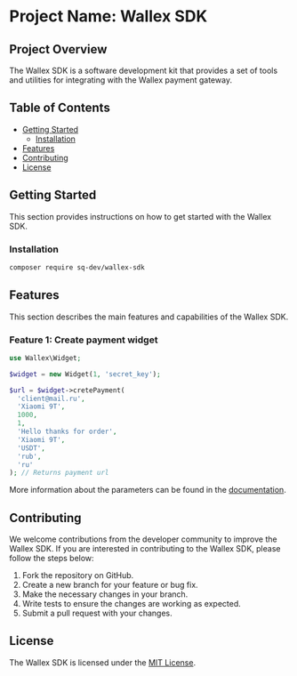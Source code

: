 # Project Name: Wallex SDK

## Project Overview
The Wallex SDK is a software development kit that provides a set of tools and utilities for integrating with the Wallex payment gateway.

## Table of Contents
- [Getting Started](#getting-started)
  - [Installation](#installation)
- [Features](#features)
- [Contributing](#contributing)
- [License](#license)

## Getting Started
This section provides instructions on how to get started with the Wallex SDK.

### Installation
```bash
composer require sq-dev/wallex-sdk
```

## Features
This section describes the main features and capabilities of the Wallex SDK.

### Feature 1: Create payment widget

```php
use Wallex\Widget;

$widget = new Widget(1, 'secret_key');

$url = $widget->cretePayment(
  'client@mail.ru',
  'Xiaomi 9T',
  1000,
  1,
  'Hello thanks for order',
  'Xiaomi 9T',
  'USDT',
  'rub',
  'ru'
); // Returns payment url
```
More information about the parameters can be found in the [documentation](https://wallex.online/api_for_payments#instr-api-pop).

## Contributing
We welcome contributions from the developer community to improve the Wallex SDK. If you are interested in contributing to the Wallex SDK, please follow the steps below:

1. Fork the repository on GitHub.
2. Create a new branch for your feature or bug fix.
3. Make the necessary changes in your branch.
4. Write tests to ensure the changes are working as expected.
5. Submit a pull request with your changes.

## License
The Wallex SDK is licensed under the [MIT License](LICENSE).
